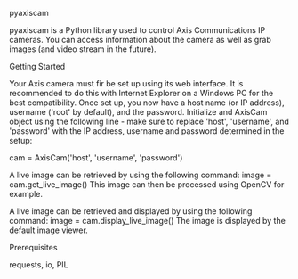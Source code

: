 pyaxiscam

pyaxiscam is a Python library used to control Axis Communications IP cameras.  You can access information about the
camera as well as grab images (and video stream in the future).


Getting Started

Your Axis camera must fir be set up using its web interface.  It is recommended to do this with Internet Explorer on a
Windows PC for the best compatibility.  Once set up, you now have a host name (or IP address), username ('root' by
default), and the password.  Initialize and AxisCam object using the following line - make sure to replace 'host',
'username', and 'password' with the IP address, username and password determined in the setup:

cam = AxisCam('host', 'username', 'password')

A live image can be retrieved by using the following command:
image = cam.get_live_image()
This image can then be processed using OpenCV for example.

A live image can be retrieved and displayed by using the following command:
image = cam.display_live_image()
The image is displayed by the default image viewer.


Prerequisites

requests,
io,
PIL
